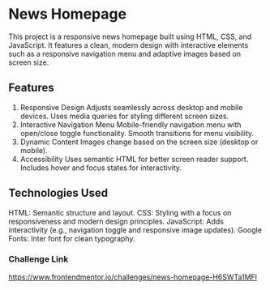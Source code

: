 # News Homepage
This project is a responsive news homepage built using HTML, CSS, and JavaScript. It features a clean, modern design with interactive elements such as a responsive navigation menu and adaptive images based on screen size.

## Features
1. Responsive Design
Adjusts seamlessly across desktop and mobile devices.
Uses media queries for styling different screen sizes.
2. Interactive Navigation Menu
Mobile-friendly navigation menu with open/close toggle functionality.
Smooth transitions for menu visibility.
3. Dynamic Content
Images change based on the screen size (desktop or mobile).
4. Accessibility
Uses semantic HTML for better screen reader support.
Includes hover and focus states for interactivity.

## Technologies Used
HTML: Semantic structure and layout.
CSS: Styling with a focus on responsiveness and modern design principles.
JavaScript: Adds interactivity (e.g., navigation toggle and responsive image updates).
Google Fonts: Inter font for clean typography.

### Challenge Link
https://www.frontendmentor.io/challenges/news-homepage-H6SWTa1MFl
